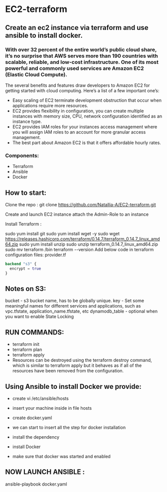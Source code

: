 
# EC2-terraform

## Create an ec2 instance via terraform and use ansible to install docker.
### With over 32 percent of the entire world’s public cloud share, it’s no surprise that AWS serves more than 190 countries with scalable, reliable, and low-cost infrastructure. One of its most powerful and commonly used services are Amazon EC2 (Elastic Cloud Compute).

The several benefits and features draw developers to Amazon EC2 for getting started with cloud computing. Here’s a list of a few important one’s:

* Easy scaling of EC2 terminate development obstruction that occur when applications require more resources.
* EC2 provides flexibility in configuration, you can create multiple instances with memory size, CPU, network configuration identified as an instance type.
* EC2 provides IAM roles for your instances access management where you will assign IAM roles to an account for more granular access management.
* The best part about Amazon EC2 is that it offers affordable hourly rates.
### Components:
* Terraform
* Ansible
* Docker
## How to start:
Clone the repo : git clone https://github.com/Natallia-A/EC2-terraform.git

Create and launch EC2 instance
attach the Admin-Role to an instance

 Install Terraform :

 sudo yum install git 
 sudo yum install wget -y
 sudo wget https://releases.hashicorp.com/terraform/0.14.7/terraform_0.14.7_linux_amd64.zip
    sudo yum install unzip 
    sudo unzip terraform_0.14.7_linux_amd64.zip 
    sudo mv  terraform /bin
    terraform   --version
    Add below code in terraform configuration files:
    provider.tf
    
  ```  terraform {
  backend "s3" {
    encrypt = true
  }
```
## Notes on S3:
bucket - s3 bucket name, has to be globally unique.
key - Set some meaningful names for different services and applications, such as vpc.tfstate, application_name.tfstate, etc
dynamodb_table - optional when you want to enable State Locking
   ## RUN COMMANDS:
   * terraform init
   * terraform plan 
   * terraform apply 
   * Resources can be destroyed using the terraform destroy command, which is similar to terraform apply but it behaves as if all of the resources have been removed from the configuration.
   ## Using Ansible to install Docker we provide: 
   
   * create vi /etc/ansible/hosts
   
  *  insert your machine inside in file hosts
   
   * create docker.yaml
   
  *  we can start to insert all the step for docker installation
   
  *  install the dependency
   
   * install Docker
   
  *  make sure that docker was started and enabled
   
   ##  NOW LAUNCH ANSIBLE :
   ansible-playbook docker.yaml
   


    
